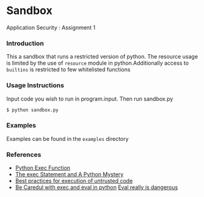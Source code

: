 # Sandbox
Application Security : Assignment 1

### Introduction

This a sandbox that runs a restricted version of python. The resource usage is limited by the use of `resource` module in python.Additionally access to ``builtins`` is restricted to few whitelisted functions 

### Usage Instructions

Input code you wish to run in program.input. Then run sandbox.py

```sh
$ python sandbox.py
```

### Examples

Examples can be found in the `examples` directory

### References
* [Python Exec Function](http://joequery.me/code/python-builtin-functions/#exec)
* [The exec Statement and A Python Mystery](http://late.am/post/2012/04/30/the-exec-statement-and-a-python-mystery.html)
* [Best practices for execution of untrusted code](http://programmers.stackexchange.com/questions/191623/best-practices-for-execution-of-untrusted-code)
* [Be Caredul with exec and eval in python](http://lucumr.pocoo.org/2011/2/1/exec-in-python/)
[Eval really is dangerous](http://nedbatchelder.com/blog/201206/eval_really_is_dangerous.html)

